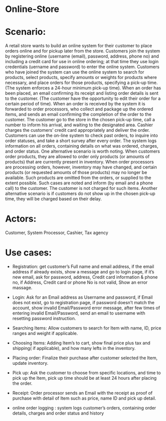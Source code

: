 # Online-Store

# Scenario:

A retail store wants to build an online system for their customer to place orders online and for pickup later
from the store.
Customers join the system by registering online (username (email), password, address, phone no) and
including a credit card for use in online ordering; at that time they use login credentials (uername and
password) to enter the online system.
Customers who have joined the system can use the online system to search for products, select products,
specify amounts or weights for products where necessary, and place orders for those products, specifying a
pick-up time. (The system enforces a 24-hour minimum pick-up time). When an order has been placed,
an email confirming its receipt and listing order details is sent to the customer. (The customer have the
opportunity to edit their order for a certain period of time). When an order is received by the system it is
forwarded to order processors, who collect and package up the ordered items, and sends an email confirming
the completion of the order to the customer. The customer go to the store in the chosen pick-up time, call a
number to inform his arrival, and waiting to the designated area. Cashier charges the customers’ credit card
appropriately and deliver the order. Customers can use the on-line system to check past orders, to inquire
into order statuses, and take a short survey after every order. The system logs information on all orders,
containing details on what was ordered, charges, and order status.
One alternative scenario is worth noting. When customers order products, they are allowed to order
only products (or amounts of products) that are currently present in inventory. When order processors are
processing orders, however, inventory may have changed, and certain products (or requested amounts of those
products) may no longer be available. Such products are omitted from the orders, or supplied to the extent
possible. Such cases are noted and inform (by email and a phone call) to the customer. The customer is not
charged for such items. Another alternative scenario is if customers do not show up in the chosen pick-up
time, they will be charged based on their delay.


# Actors: 
Customer, System Processor, Cashier, Tax agency

# Use cases: 
-	Registration:  get customer’s Full name and email address, if the email address if already exists, show a message and go to login page, if it’s new email, ask for password, address, Credit card information & phone no, if Address, Credit card or phone No is not valid, Show an error massage.
-	Login: Ask for an Email address as Username and password, if Email does not exist, go to registration page, if password doesn’t match the account, show invalid Email/Password error message, after few times of entering invalid Email/Password, send an email to username with resetting password instruction.

-	Searching Items: Allow customers to search for Item with name, ID, price ranges and weight if applicable.

-	Choosing Items: Adding Item’s to cart, show final price plus tax and shipping( if applicable), and how many lefts in the inventory.

-	Placing order: Finalize their purchase after customer selected the Item, update inventory.

-	Pick up: Ask the customer to choose from specific locations, and time to pick up the Item, pick up time should be at least 24 hours after placing the order.

-	Receipt: Order processor sends an Email with the receipt as proof of purchase with detail of Item such as price, name ID and pick up detail.

-	online order logging : system logs customer’s orders, containing order details, charges and order status and history
